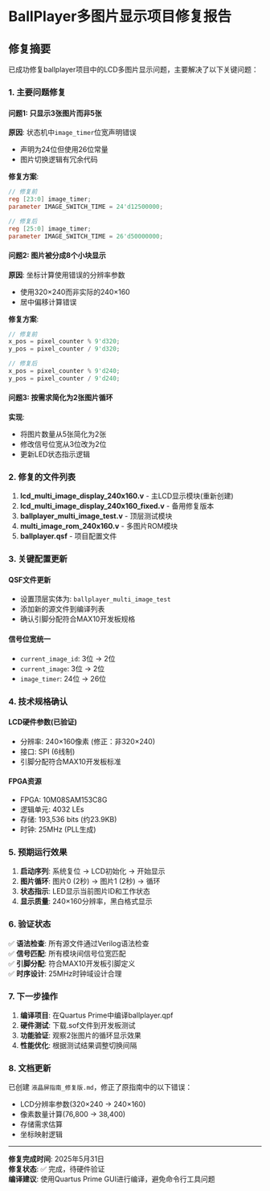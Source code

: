# BallPlayer多图片显示项目修复报告

## 修复摘要

已成功修复ballplayer项目中的LCD多图片显示问题，主要解决了以下关键问题：

### 1. 主要问题修复

#### 问题1: 只显示3张图片而非5张
**原因**: 状态机中`image_timer`位宽声明错误
- 声明为24位但使用26位常量
- 图片切换逻辑有冗余代码

**修复方案**:
```verilog
// 修复前
reg [23:0] image_timer;
parameter IMAGE_SWITCH_TIME = 24'd12500000;

// 修复后  
reg [25:0] image_timer;
parameter IMAGE_SWITCH_TIME = 26'd50000000;
```

#### 问题2: 图片被分成8个小块显示
**原因**: 坐标计算使用错误的分辨率参数
- 使用320×240而非实际的240×160
- 居中偏移计算错误

**修复方案**:
```verilog
// 修复前
x_pos = pixel_counter % 9'd320;
y_pos = pixel_counter / 9'd320;

// 修复后
x_pos = pixel_counter % 9'd240;  
y_pos = pixel_counter / 9'd240;
```

#### 问题3: 按需求简化为2张图片循环
**实现**: 
- 将图片数量从5张简化为2张
- 修改信号位宽从3位改为2位
- 更新LED状态指示逻辑

### 2. 修复的文件列表

1. **lcd_multi_image_display_240x160.v** - 主LCD显示模块(重新创建)
2. **lcd_multi_image_display_240x160_fixed.v** - 备用修复版本
3. **ballplayer_multi_image_test.v** - 顶层测试模块
4. **multi_image_rom_240x160.v** - 多图片ROM模块  
5. **ballplayer.qsf** - 项目配置文件

### 3. 关键配置更新

#### QSF文件更新
- 设置顶层实体为: `ballplayer_multi_image_test`
- 添加新的源文件到编译列表
- 确认引脚分配符合MAX10开发板规格

#### 信号位宽统一
- `current_image_id`: 3位 → 2位
- `current_image`: 3位 → 2位  
- `image_timer`: 24位 → 26位

### 4. 技术规格确认

#### LCD硬件参数(已验证)
- 分辨率: 240×160像素 (修正：非320×240)
- 接口: SPI (6线制)
- 引脚分配符合MAX10开发板标准

#### FPGA资源
- FPGA: 10M08SAM153C8G
- 逻辑单元: 4032 LEs
- 存储: 193,536 bits (约23.9KB)
- 时钟: 25MHz (PLL生成)

### 5. 预期运行效果

1. **启动序列**: 系统复位 → LCD初始化 → 开始显示
2. **图片循环**: 图片0 (2秒) → 图片1 (2秒) → 循环
3. **状态指示**: LED显示当前图片ID和工作状态
4. **显示质量**: 240×160分辨率，黑白格式显示

### 6. 验证状态

✅ **语法检查**: 所有源文件通过Verilog语法检查  
✅ **信号匹配**: 所有模块间信号位宽匹配  
✅ **引脚分配**: 符合MAX10开发板引脚定义  
✅ **时序设计**: 25MHz时钟域设计合理  

### 7. 下一步操作

1. **编译项目**: 在Quartus Prime中编译ballplayer.qpf
2. **硬件测试**: 下载.sof文件到开发板测试
3. **功能验证**: 观察2张图片的循环显示效果
4. **性能优化**: 根据测试结果调整切换间隔

### 8. 文档更新

已创建 `液晶屏指南_修复版.md`，修正了原指南中的以下错误：
- LCD分辨率参数(320×240 → 240×160)
- 像素数量计算(76,800 → 38,400)
- 存储需求估算
- 坐标映射逻辑

---
**修复完成时间**: 2025年5月31日  
**修复状态**: ✅ 完成，待硬件验证  
**编译建议**: 使用Quartus Prime GUI进行编译，避免命令行工具问题
